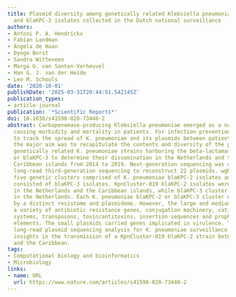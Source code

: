 ```yaml
---
title: Plasmid diversity among genetically related Klebsiella pneumoniae blaKPC-2
  and blaKPC-3 isolates collected in the Dutch national surveillance
authors:
- Antoni P. A. Hendrickx
- Fabian Landman
- Angela de Haan
- Dyogo Borst
- Sandra Witteveen
- Marga G. van Santen-Verheuvel
- Han G. J. van der Heide
- Leo M. Schouls
date: '2020-10-01'
publishDate: '2025-03-31T20:44:51.542145Z'
publication_types:
- article-journal
publication: '*Scientific Reports*'
doi: 10.1038/s41598-020-73440-2
abstract: Carbapenemase-producing Klebsiella pneumoniae emerged as a nosocomial pathogen
  causing morbidity and mortality in patients. For infection prevention it is important
  to track the spread of K. pneumoniae and its plasmids between patients. Therefore,
  the major aim was to recapitulate the contents and diversity of the plasmids of
  genetically related K. pneumoniae strains harboring the beta-lactamase gene blaKPC-2
  or blaKPC-3 to determine their dissemination in the Netherlands and the former Dutch
  Caribbean islands from 2014 to 2019. Next-generation sequencing was combined with
  long-read third-generation sequencing to reconstruct 22 plasmids. wgMLST revealed
  five genetic clusters comprised of K. pneumoniae blaKPC-2 isolates and four clusters
  consisted of blaKPC-3 isolates. KpnCluster-019 blaKPC-2 isolates were found both
  in the Netherlands and the Caribbean islands, while blaKPC-3 cluster isolates only
  in the Netherlands. Each K. pneumoniae blaKPC-2 or blaKPC-3 cluster was characterized
  by a distinct resistome and plasmidome. However, the large and medium plasmids contained
  a variety of antibiotic resistance genes, conjugation machinery, cation transport
  systems, transposons, toxin/antitoxins, insertion sequences and prophage-related
  elements. The small plasmids carried genes implicated in virulence. Thus, implementing
  long-read plasmid sequencing analysis for K. pneumoniae surveillance provided important
  insights in the transmission of a KpnCluster-019 blaKPC-2 strain between the Netherlands
  and the Caribbean.
tags:
- Computational biology and bioinformatics
- Microbiology
links:
- name: URL
  url: https://www.nature.com/articles/s41598-020-73440-2
---
```

